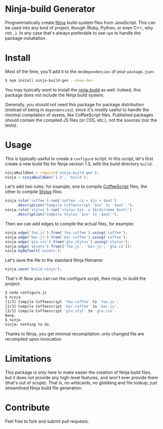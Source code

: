 # Ninja-build Generator

Programmatically create [Ninja](http://martine.github.io/ninja/) build-system
files from JavaScript. This can be used into any kind of project, though (Ruby,
Python, or even C++, why not...). In any case that's always preferable to use
`npm` to handle the package installation.

# Install

Most of the time, you'll add it to the `devDependencies` of your
`package.json`:

```bash
$ npm install ninja-build-gen --save-dev
```

You may typically want to install the
[ninja-build](https://github.com/undashes/ninja-build) as well. Indeed, this
package does not include the Ninja build system.

Generally, you should not need this package for package distribution (instead
of being in `dependencies`), since it's mostly useful to handle the minimal
compilation of assets, like CoffeeScript files. Published packages should
contain the compiled JS files (or CSS, etc.), not the sources (nor the tests).

# Usage

This is typically useful to create a `configure` script. In this script, let's
first create a new build file for Ninja version 1.3, with the build directory
`build`:

```js
ninjaBuildGen = require('ninja-build-gen');
ninja = ninjaBuildGen('1.3', 'build');
```

Let's add two rules, for example, one to compile
[CoffeeScript](https://github.com/jashkenas/coffee-script) files, the other to
compile [Stylus](https://github.com/LearnBoost/stylus) files:

```js
ninja.rule('coffee').run('coffee -cs < $in > $out')
     .description("Compile Coffeescript '$in' to '$out'.");
ninja.rule('stylus').run('stylus $in -o $$(dirname $out)')
     .description("Compile Stylus '$in' to '$out'");
```

Then we can add edges to compile the actual files, for example:

```js
ninja.edge('foo.js').from('foo.coffee').using('coffee');
ninja.edge('bar.js').from('bar.coffee').using('coffee');
ninja.edge('glo.css').from('glo.stylus').using('stylus');
ninja.edge('assets').from(['foo.js', 'bar.js', 'glo.cs']);
ninja.byDefault('assets');
```

Let's save the file to the standard Ninja filename:

```js
ninja.save('build.ninja');
```

That's it! Now you can run the configure script, then ninja, to build the
project:

```bash
$ node configure.js
$ ninja
[1/3] Compile Coffeescript 'foo.coffee' to 'foo.js'.
[2/3] Compile Coffeescript 'bar.coffee' to 'bar.js'.
[3/3] Compile Coffeescript 'glo.styl' to 'glo.css'.
Done.
$ ninja
ninja: nothing to do.
```

Thanks to Ninja, you get minimal recompilation: only changed file are
recompiled upon invocation.

# Limitations

This package is only here to make easier the creation of Ninja build files,
but it does not provide any high-level features, and won't ever provide them
(that's out of scope). That is, no wildcards, no globbing and file lookup;
just streamlined Ninja build file generation.

# Contribute

Feel free to fork and submit pull requests.
